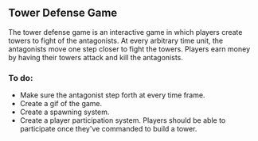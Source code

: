## Tower Defense Game

The tower defense game is an interactive game in which players create towers to fight of the antagonists. At every arbitrary time unit, the antagonists move one step closer to fight the towers. Players earn money by having their towers attack and kill the antagonists.

### To do:

- Make sure the antagonist step forth at every time frame.
- Create a gif of the game.
- Create a spawning system.
- Create a player participation system. Players should be able to participate once they've commanded to build a tower.
